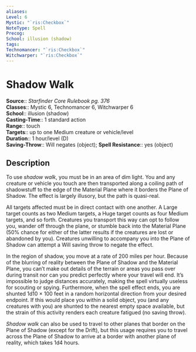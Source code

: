 ```yaml
---
aliases: 
Level: 6
Mystic: "`ris:Checkbox`"
NoteType: Spell
Precog: 
School: illusion (shadow)
tags: 
Technomancer: "`ris:Checkbox`"
Witchwarper: "`ris:Checkbox`"
---
```


# Shadow Walk

**Source**:: _Starfinder Core Rulebook pg. 376_  
**Classes**:: Mystic 6, Technomancer 6, Witchwarper 6  
**School**:: illusion (shadow)  
**Casting-Time**:: 1 standard action  
**Range**:: touch  
**Targets**:: up to one Medium creature or vehicle/level  
**Duration**:: 1 hour/level (D)  
**Saving-Throw**:: Will negates (object);
**Spell Resistance**:: yes (object)

## Description

To use _shadow walk_, you must be in an area of dim light. You and any creature or vehicle you touch are then transported along a coiling path of shadowstuff to the edge of the Material Plane where it borders the Plane of Shadow. The effect is largely illusory, but the path is quasi-real.

All targets affected must be in direct contact with one another. A Large target counts as two Medium targets, a Huge target counts as four Medium targets, and so forth. Creatures you transport this way can opt to follow you, wander off through the plane, or stumble back into the Material Plane (50% chance for either of the latter results if the creatures are lost or abandoned by you). Creatures unwilling to accompany you into the Plane of Shadow can attempt a Will saving throw to negate the effect.

In the region of shadow, you move at a rate of 200 miles per hour. Because of the blurring of reality between the Plane of Shadow and the Material Plane, you can’t make out details of the terrain or areas you pass over during transit nor can you predict perfectly where your travel will end. It’s impossible to judge distances accurately, making the spell virtually useless for scouting or spying. Furthermore, when the spell effect ends, you are shunted 1d10 × 100 feet in a random horizontal direction from your desired endpoint. If this would place you within a solid object, you (and any creatures with you) are shunted to the nearest empty space available, but the strain of this activity renders each creature fatigued (no saving throw).

_Shadow walk_ can also be used to travel to other planes that border on the Plane of Shadow (except for the Drift), but this usage requires you to travel across the Plane of Shadow to arrive at a border with another plane of reality, which takes 1d4 hours.
